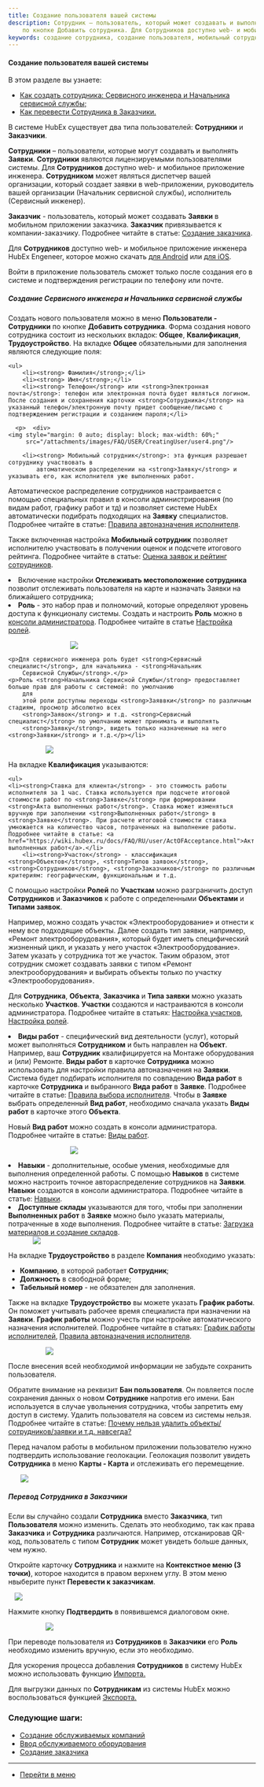 ```yaml
---
title: Создание пользователя вашей системы
description: Сотрудник – пользователь, который может создавать и выполнять Заявки. Создать нового пользователя можно в меню Пользователи - Сотрудники
    по кнопке Добавить сотрудника. Для Сотрудников доступно web- и мобильное приложение инженера. Сотрудником может являться диспетчер вашей организации, который создает заявки в web-приложении, руководитель вашей организации, исполнитель (сервисный инженер).
keywords: создание сотрудника, создание пользователя, мобильный сотрудник, сервисный инженер, hubex, хабекс, хубекс, хабикс
---
```


#### Создание пользователя вашей системы
В этом разделе вы узнаете:
<html>
<meta charset="utf-8">
<ul>
    <li><a href="#createadm">Как создать сотрудника: Сервисного инженера и Начальника сервисной службы;</a></li>
    <li><a href="#movetocust">Как перевести Сотрудника в Заказчики.</a></li>
</ul>
</html>
<body>
<p>В системе HubEx существует два типа пользователей: <strong>Сотрудники</strong> и <strong>Заказчики</strong>.</p>
<p><strong>Сотрудники</strong> – пользователи, которые могут создавать и выполнять <strong>Заявки</strong>. <strong>Сотрудники</strong> являются лицензируемыми
    пользователями системы. Для <strong>Сотрудников</strong> доступно web- и мобильное приложение инженера.
    <strong>Сотрудником</strong> может являться диспетчер вашей организации, который создает заявки в web-приложении, руководитель вашей
    организации (Начальник сервисной службы), исполнитель (Сервисный инженер).</p>

<p><strong>Заказчик</strong> - пользователь, который может создавать <strong>Заявки</strong> в мобильном приложении заказчика.
    <strong>Заказчик</strong> привязывается к компании-заказчику. Подробнее читайте в статье: <a href="https://wiki.hubex.ru/docs/FAQ/RU/user/CreatingCustomer.html">Создание заказчика</a>.</p>

<p> Для <strong>Сотрудников</strong> доступно web- и мобильное приложение инженера HubEx Engeneer, которое можно скачать <a
        href="https://play.google.com/store/apps/details?id=ru.hubex.engineer">для Android</a> или <a
        href="https://apps.apple.com/ru/app/hubex-%D0%B4%D0%BB%D1%8F-%D1%81%D0%B5%D1%80%D0%B2%D0%B8%D1%81%D0%BD%D0%BE%D0%B9-%D1%81%D0%BB%D1%83%D0%B6%D0%B1%D1%8B/id1386688688">для
    iOS</a>.</p>
 <p>Войти в приложение
    пользователь сможет только после создания его в системе и подтверждения регистрации по телефону или почте.</p>


<h5 id="createadm">Создание Сервисного инженера и Начальника сервисной службы</h5>

<p>Создать нового пользователя можно в меню <strong>Пользователи - Сотрудники</strong>
    по кнопке <strong>Добавить сотрудника</strong>. Форма создания нового сотрудника состоит из нескольких вкладок: <strong>Общее</strong>, <strong>Квалификация</strong>,
    <strong>Трудоустройство</strong>. На вкладке <strong>Общее</strong> обязательными
    для заполнения являются следующие поля:</p>

    <ul>
        <li><strong> Фамилия</strong>;</li>
        <li><strong> Имя</strong>;</li>
        <li><strong> Телефон</strong> или <strong>Электронная почта</strong>: телефон или электронная почта будет являться логином. После создания и сохранения карточки <strong>Сотрудника</strong> на указанный телефон/электронную почту придет сообщение/письмо с подтверждением регистрации и созданием пароля;</li>

      <p>  <div>
    <img style="margin: 0 auto; display: block; max-width: 60%;"
         src="/attachments/images/FAQ/USER/CreatingUser/user4.png"/>
</div></p>

        <li><strong> Мобильный сотрудник</strong>: эта функция разрешает сотруднику участвовать в
            автоматическом распределении на <strong>Заявку</strong> и указывать его, как исполнителя уже выполненных работ.
<p>Автоматическое распределение сотрудников настраивается с помощью специальных правил в консоли администрирования (по видам работ,
    графику работ и тд) и позволяет
    системе HubEx автоматически подибрать подходящих на <strong>Заявку</strong> специалистов. Подробнее читайте в статье: <a
            href="https://wiki.hubex.ru/docs/FAQ/RU/admin/RulesOfChoice.html">Правила автоназначения исполнителя</a>.</p>
            <p>Также включенная настройка <strong>Мобильный сотрудник</strong> позволяет исполнителю участвовать в получении оценок и подсчете итогового рейтинга. Подробнее читайте в статье: <a
            href="https://wiki.hubex.ru/docs/FAQ/RU/user/Rating.html">Оценка заявок и рейтинг сотрудников</a>.</p>
</li>
<li>Включение настройки <strong>Отслеживать местоположение сотрудника</strong> позволит отслеживать
    пользователя на карте и назначать Заявки на ближайшего сотрудника;
</li>
<li><strong>Роль</strong> - это набор прав и полномочий, которые определяют уровень доступа к функционалу системы. Создать и настроить <strong>Роль</strong> можно в <a href="https://wiki.hubex.ru/docs/FAQ/RU/admin/HowToEnterTheAdmin.html">консоли администратора</a>.
    Подробнее читайте в статье <a
            href="https://wiki.hubex.ru/docs/FAQ/RU/admin/Roles.html">Настройка ролей</a>.

   <p> <div>
        <img style="margin: 0 auto; display: block; max-width: 50%;"
             src="/attachments/images/FAQ/USER/CreatingUser/user9.png"/>
    </div></p>

    <p>Для сервисного инженера роль будет <strong>Сервисный специалист</strong>, для начальника - <strong>Начальник
        Сервисной Службы</strong>.</p>
    <p>Роль <strong>Начальника Сервисной Службы</strong> предоставляет больше прав для работы с системой: по умолчанию
        для
        этой роли доступны переходы <strong>Заяввки</strong> по различным стадиям, просмотр абсолютно всех
        <strong>Заявок</strong> и т.д. <strong>Сервисный специалист</strong> по умолчанию может принимать и выполнять
        <strong>Заявку</strong>, видеть только назначенные на него <strong>Заявки</strong> и т.д.</p></li>

</ul> 

<div>
    <img style="margin: 0 auto; display: block; max-width: 70%;"
         src="/attachments/images/FAQ/USER/CreatingUser/User2.jpg"/>
</div>

<p>На вкладке <strong>Квалификация</strong> указываются:</p>

    <ul>
    <li><strong>Ставка для клиента</strong> - это стоимость работы исполнителя за 1 час. Ставка используется при подсчете итоговой стоимости работ по <strong>Заявке</strong> при формировании <strong>Акта выполненных работ</strong>. Ставка может изменяться вручную при заполнении <strong>Выполненных работ</strong> в <strong>Заявке</strong>. При расчете итоговой стоимости ставка умножается на количество часов, потраченных на выполнение работы. Подробнее читайте в статье: <a href="https://wiki.hubex.ru/docs/FAQ/RU/user/ActOFAcceptance.html">Акт выполненных работ</a>.</li>
        <li><strong>Участок</strong> - классификация <strong>Объектов</strong>, <strong>Типов заявок</strong>, <strong>Сотрудников</strong>, <strong>Заказчиков</strong> по различным критериям: географическим, функциональным и т.д. 
С помощью настройки <strong>Ролей</strong> по <strong>Участкам</strong> можно разграничить доступ <strong>Сотрудников</strong> и <strong>Заказчиков</strong> к работе с определенными <strong>Объектами</strong> и <strong>Типами заявок</strong>. 

<p>Например, можно создать участок «Электрооборудование» и отнести к нему все подходящие объекты. Далее создать тип заявки, например, «Ремонт электрооборудования», который будет иметь специфический жизненный цикл, и указать у него участок «Электрооборудование». Затем указать у сотрудника тот же участок. Таким образом, этот сотрудник сможет создавать заявки с типом «Ремонт электрооборудования» и выбирать объекты только по участку «Электрооборудования». </p>

Для <strong>Cотрудника</strong>, <strong>Объекта</strong>, <strong>Заказчика</strong> и <strong>Типа заявки</strong> можно указать несколько <strong>Участков</strong>.
<strong>Участки</strong> создаются и настраиваются в консоли администратора.
Подробнее читайте в статьях: <a href="https://wiki.hubex.ru/docs/FAQ/RU/admin/Places.html">Настройка участков</a>, <a href="https://wiki.hubex.ru/docs/FAQ/RU/admin/Roles.html#exrole">Настройка ролей</a>.
</li>

<li><strong>Виды работ</strong> - специфический вид деятельности (услуг), который может выполняться <strong>Сотрудником</strong> и быть направлен на <strong>Объект</strong>. Например, ваш <strong>Сотрудник</strong> квалифицируется на
    Монтаже оборудования и (или) Ремонте. <strong>Виды работ</strong> в карточке <strong>Сотрудника</strong> можно использовать для настройки правила автоназначения на <strong>Заявки</strong>. Система будет подбирать исполнителя по совпадению <strong>Вида работ</strong> в карточке <strong>Сотрудника</strong> и выбранного <strong>Вида работ</strong> в <strong>Заявке</strong>. Подробнее читайте в статье: <a
            href="https://wiki.hubex.ru/docs/FAQ/RU/admin/RulesOfChoice.html">Правила выбора исполнителя</a>. Чтобы в <strong>Заявке</strong> выбрать определенный <strong>Вид работ</strong>, необходимо сначала указать <strong>Виды работ</strong> в карточке этого <strong>Объекта</strong>.
    <p>Новый <strong>Вид работ</strong> можно создать в консоли администратора. Подробнее читайте в статье: <a
            href="https://wiki.hubex.ru/docs/FAQ/RU/admin/WorkType.html">Виды работ</a>.</p>

   <p> <div>
        <img style="margin: 0 auto; display: block; max-width: 50%;"
             src="/attachments/images/FAQ/USER/CreatingUser/user7.png"/>
    </div></p>
</li>

<li><strong>Навыки</strong> - дополнительные, особые умения, необходимые для выполнения определенной работы. С помощью <strong>Навыков</strong> в системе
    можно настроить точное автораспределение сотрудников на <strong>Заявки</strong>. <strong>Навыки</strong> создаются в консоли администратора. Подробнее читайте в статье: <a href="https://wiki.hubex.ru/docs/FAQ/RU/admin/Skills.html">Навыки</a>.
</li>
<li><strong>Доступные склады</strong> указываются для того, чтобы при заполнении <strong>Выполненных работ</strong> в <strong>Заявке</strong> можно было указать материалы, потраченные в ходе выполнения. Подробнее читайте в статье: <a href="https://wiki.hubex.ru/docs/FAQ/RU/user/Materials.html">Загрузка материалов и создание складов</a>.</li>
</ul>

<div>
    <img style="margin: 0 auto; display: block; max-width: 80%;"
         src="/attachments/images/FAQ/USER/CreatingUser/Qualification.jpg"/>
</div>

<p>На вкладке <strong>Трудоустройство</strong> в разделе <strong>Компания</strong> необходимо указать:</p>

<ul>
    <li><strong>Компанию</strong>, в которой работает <strong>Сотрудник</strong>;
    </li>
    <li><strong>Должность</strong> в свободной форме;</li>
    <li><strong>Табельный номер</strong> - не обязателен для заполнения.</li>

</ul>
<p>Также на вкладке <strong>Трудоустройство</strong> вы можете указать <strong>График работы</strong>. Он поможет учитывать рабочее время специалиста при назначении
    на <strong>Заявки</strong>. <strong>График работы</strong> можно учесть при настройке автоматического назначения исполнителей. Подробнее читайте в статьях: <a href="https://wiki.hubex.ru/docs/FAQ/RU/user/Schedule.html">График работы исполнителей</a>, <a
            href="https://wiki.hubex.ru/docs/FAQ/RU/admin/RulesOfChoice.html">Правила автоназначения исполнителя</a>.
</p>
<div>
    <img style="margin: 0 auto; display: block; max-width: 70%;"
         src="/attachments/images/FAQ/USER/CreatingUser/Employment.jpg"/>
</div>

<p>После внесения всей необходимой информации не забудьте сохранить пользователя.</p>
<p>Обратите внимание на реквизит <strong>Бан пользователя</strong>. Он повляется после сохранения данных о новом
    <strong>Сотруднике</strong> напротив его имени. Бан используется в
    случае увольнения сотрудника, чтобы запретить ему доступ в систему. Удалить пользователя на совсем из системы нельзя. Подробнее читайте в статье: <a href="https://wiki.hubex.ru/docs/FAQ/RU/user/DeletedObjects.html">Почему нельзя удалить объекты/сотрудников/заявки и т.д. навсегда?</a></p>


<p>Перед началом работы в мобильном приложении пользователю нужно подтвердить использование геолокации. Геолокация позволит увидеть <strong>Сотрудника</strong> в меню <strong>Карты - Карта</strong> и отслеживать его перемещение.</p>
<div>
    <img style="margin: 0 auto; display: block; max-width: 90%;"
         src="/attachments/images/FAQ/USER/CreatingUser/Map.jpg"/>
</div>


<h5 id="movetocust">Перевод Сотрудника в Заказчики</h5>
<p>Если вы случайно создали <strong>Сотрудника</strong> вместо <strong>Заказчика</strong>, тип
<strong>Пользователя</strong> можно изменить. Сделать это необходимо, так как права <strong>Заказчика</strong> и <strong>Сотрудника</strong> различаются. Например, отсканировав QR-код, пользователь с типом
<strong>Сотрудник</strong> может увидеть больше данных, чем нужно.</p>

<p>Откройте карточку <strong>Сотрудника</strong> и нажмите на <strong>Контекстное меню (3
    точки)</strong>, которое находится в правом верхнем углу. В этом меню нвыберите пункт <strong>Перевести к
    заказчикам</strong>.</p>

<div>
    <img style="margin: 0 auto; display: block; max-width: 95%;"
         src="/attachments/images/FAQ/USER/CreatingUser/ChangeUserToCustomer.jpg"/>
</div>


<p>Нажмите кнопку <strong>Подтвердить</strong> в появившемся диалоговом окне.</p>
<div>
    <img style="margin: 0 auto; display: block; max-width: 70%;"
         src="/attachments/images/FAQ/USER/CreatingUser/user12.png"/>
</div>

<p>При переводе пользователя из <strong>Сотрудников</strong> в <strong>Заказчики</strong> его
<strong>Роль</strong> необходимо изменить вручную, если это необходимо.</p>


<p> Для ускорения процесса добавления <strong>Сотрудников</strong> в систему HubEx можно использовать функцию <a
        href="https://wiki.hubex.ru/docs/FAQ/RU/user/Import.html#workers"> Импорта.</a></p>
<p> Для выгрузки данных по <strong>Сотрудникам</strong> из системы HubEx можно воспользоваться функцией <a
        href="https://wiki.hubex.ru/docs/FAQ/RU/user/Export.html#workers"> Экспорта.</a></p>
</body>

### Следующие шаги:
- [Создание обслуживаемых компаний](./CreatingCompany.md)
- [Ввод обслуживаемого оборудования](./CreatingObjects.md)
- [Создание заказчика](./CreatingCustomer.md)


____
- [Перейти в меню](http://wiki.hubex.ru)
